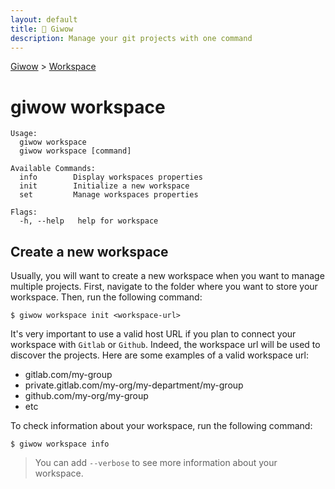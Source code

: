 ```yaml
---
layout: default
title: 🔱 Giwow
description: Manage your git projects with one command
---
```


[Giwow](/) > [Workspace](/workspace)

# giwow workspace

```
Usage:
  giwow workspace
  giwow workspace [command]

Available Commands:
  info        Display workspaces properties
  init        Initialize a new workspace
  set         Manage workspaces properties

Flags:
  -h, --help   help for workspace
```

## Create a new workspace

Usually, you will want to create a new workspace when you want to manage multiple projects.
First, navigate to the folder where you want to store your workspace.
Then, run the following command:

```shell
$ giwow workspace init <workspace-url>
```

It's very important to use a valid host URL if you plan to connect your workspace with `Gitlab` or `Github`. 
Indeed, the workspace url will be used to discover the projects.
Here are some examples of a valid workspace url:

- gitlab.com/my-group
- private.gitlab.com/my-org/my-department/my-group
- github.com/my-org/my-group
- etc 

To check information about your workspace, run the following command:

```shell
$ giwow workspace info
```

> You can add `--verbose` to see more information about your workspace.
